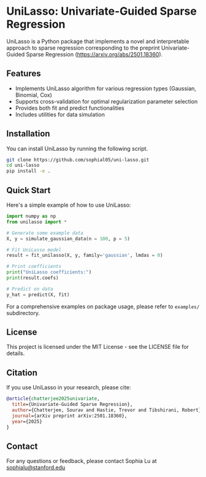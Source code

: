 # UniLasso: Univariate-Guided Sparse Regression

UniLasso is a Python package that implements a novel and interpretable approach to sparse regression corresponding to the preprint Univariate-Guided Sparse Regression (https://arxiv.org/abs/2501.18360).


## Features

- Implements UniLasso algorithm for various regression types (Gaussian, Binomial, Cox)
- Supports cross-validation for optimal regularization parameter selection
- Provides both fit and predict functionalities
- Includes utilities for data simulation


## Installation

You can install UniLasso by running the following script.

```bash
git clone https://github.com/sophial05/uni-lasso.git
cd uni-lasso
pip install -e .
```

## Quick Start

Here's a simple example of how to use UniLasso:
```python
import numpy as np
from unilasso import *

# Generate some example data
X, y = simulate_gaussian_data(n = 100, p = 5)

# Fit UniLasso model
result = fit_unilasso(X, y, family='gaussian', lmdas = 0)

# Print coefficients
print("UniLasso coefficients:")
print(result.coefs)

# Predict on data
y_hat = predict(X, fit)
```

For a comprehensive examples on package usage, please refer to `examples/` subdirectory.


## License
This project is licensed under the MIT License - see the LICENSE file for details.


## Citation
If you use UniLasso in your research, please cite:
```bibtex
@article{chatterjee2025univariate,
  title={Univariate-Guided Sparse Regression},
  author={Chatterjee, Sourav and Hastie, Trevor and Tibshirani, Robert},
  journal={arXiv preprint arXiv:2501.18360},
  year={2025}
}
```

## Contact
For any questions or feedback, please contact Sophia Lu at sophialu@stanford.edu




